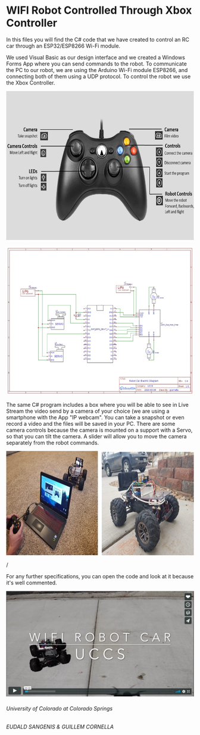 # WIFI Robot Controlled Through Xbox Controller
 
In this files you will find the C# code that we have created to control an RC car through an ESP32/ESP8266 Wi-Fi module.

We used Visual Basic as our design interface and we created a Windows Forms App where you can send commands to the robot. To communicate the PC to our robot, we are using the Arduino Wi-Fi module ESP8266, and connecting both of them using a UDP protocol. To control the robot we use the Xbox Controller.

<p align = "center">
  <img width="700" height="400" src="assets/xbox_controls.png">
</p>
<p align = "center">
  <img width="700" height="400" src="assets/SCHEMATIC_ROBOT_CAR.jpeg">
</p>

The same C# program includes a box where you will be able to see in Live Stream the video send by a camera of your choice (we are using a smartphone with the App "IP webcam". You can take a snapshot or even record a video and the files will be saved in your PC. There are some camera controls because the camera is mounted on a support with a Servo, so that you can tilt the camera. A slider will allow you to move the camera separately from the robot commands.

<p align = "center">
  <img width="700" height="280" src="assets/robot.jpeg">
</p>/

For any further specifications, you can open the code and look at it because it's well commented.

[![Video of the robot in action](assets/video_cover.PNG)](https://vimeo.com/405888691)




###### University of Colorado at Colorado Springs
###### EUDALD SANGENIS & GUILLEM CORNELLA
